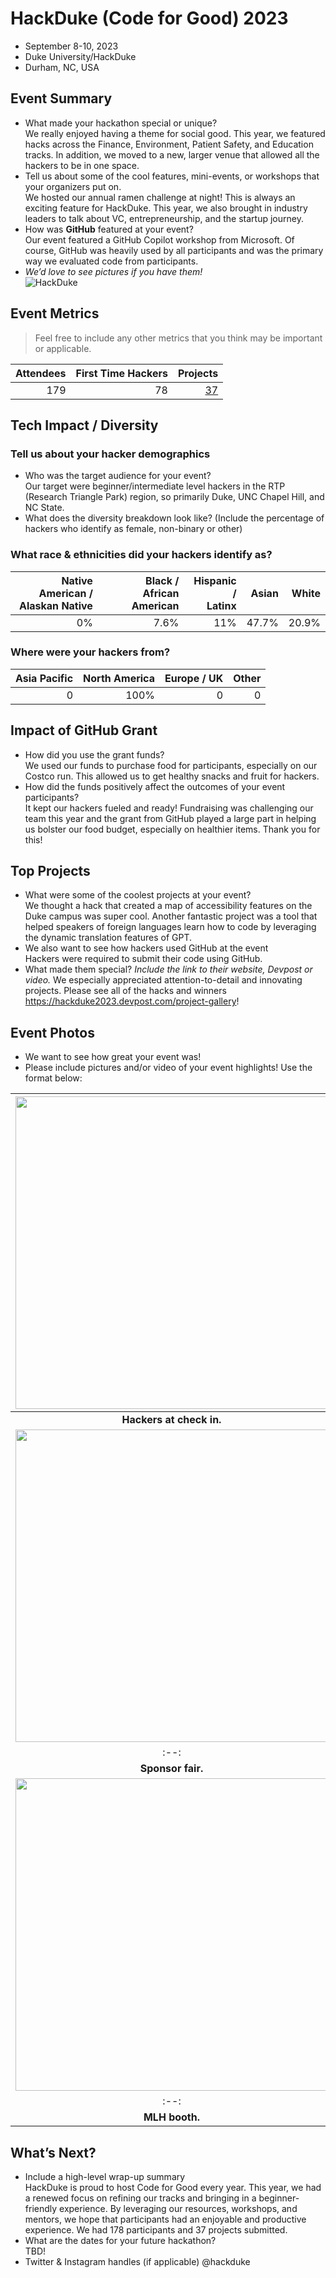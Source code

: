 # HackDuke (Code for Good) 2023
 - September 8-10, 2023 
 - Duke University/HackDuke
 - Durham, NC, USA

## Event Summary

- What made your hackathon special or unique? <br>
  We really enjoyed having a theme for social good. This year, we featured hacks across the Finance, Environment, Patient Safety, and Education tracks. In addition, we moved to a new, larger venue that allowed all the hackers to be in one space.
- Tell us about some of the cool features, mini-events, or workshops that your organizers put on. <br>
We hosted our annual ramen challenge at night! This is always an exciting feature for HackDuke. This year, we also brought in industry leaders to talk about VC, entrepreneurship, and the startup journey.
- How was **GitHub** featured at your event? <br>
Our event featured a GitHub Copilot workshop from Microsoft. Of course, GitHub was heavily used by all participants and was the primary way we evaluated code from participants.
- *We’d love to see pictures if you have them!* <br>
![HackDuke](https://hackduke.org/images/events/cfg2023.jpg)

## Event Metrics 
> Feel free to include any other metrics that you think may be important or applicable. 

| Attendees |First Time Hackers| Projects|
|---------------:|--------------:|------------:|
|179|78|[37](https://hackduke2023.devpost.com)| 

## Tech Impact / Diversity 

### Tell us about your hacker demographics
 - Who was the target audience for your event? <br>
Our target were beginner/intermediate level hackers in the RTP (Research Triangle Park) region, so primarily Duke, UNC Chapel Hill, and NC State.
 - What does the diversity breakdown look like? (Include the percentage of hackers who identify as female, non-binary or other) <br>

### What race & ethnicities did your hackers identify as?
| Native American / <br> Alaskan Native | Black / <br> African American | Hispanic / <br> Latinx | Asian | White |
|---------------:|--------------:|------------:|---------:|--------:|
|0%|7.6%|11%|47.7%|20.9%


### Where were your hackers from?
| Asia Pacific | North America | Europe / UK | Other |
|---------------:|--------------:|------------:|---------:|
|0|100%|0|0|

## Impact of GitHub Grant
- How did you use the grant funds? <br>
We used our funds to purchase food for participants, especially on our Costco run. This allowed us to get healthy snacks and fruit for hackers.
- How did the funds positively affect the outcomes of your event participants? <br>
It kept our hackers fueled and ready! Fundraising was challenging our team this year and the grant from GitHub played a large part in helping us bolster our food budget, especially on healthier items. Thank you for this!

## Top Projects

- What were some of the coolest projects at your event? <br>
We thought a hack that created a map of accessibility features on the Duke campus was super cool. Another fantastic project was a tool that helped speakers of foreign languages learn how to code by leveraging the dynamic translation features of GPT.
- We also want to see how hackers used GitHub at the event <br>
Hackers were required to submit their code using GitHub.
- What made them special? _Include the link to their website, Devpost or video._
We especially appreciated attention-to-detail and innovating projects. Please see all of the hacks and winners https://hackduke2023.devpost.com/project-gallery!

## Event Photos

- We want to see how great your event was! <br>
- Please include pictures and/or video of your event highlights! Use the format below: 

| <img src="https://hackduke.org/images/events/cfg2023.jpg" width="500" height="auto"> |
|:--:|
| <b> Hackers at check in. </b>|
| <img src="https://hackduke.org/images/cfg-2023-3.jpg" width="500" height="auto"> |
|:--:|
| <b> Sponsor fair. </b>|
| <img src="https://hackduke.org/images/cfg-2023-5.jpg" width="500" height="auto"> |
|:--:|
| <b> MLH booth. </b>|

## What’s Next?
- Include a high-level wrap-up summary <br>
HackDuke is proud to host Code for Good every year. This year, we had a renewed focus on refining our tracks and bringing in a beginner-friendly experience. By leveraging our resources, workshops, and mentors, we hope that participants had an enjoyable and productive experience. We had 178 participants and 37 projects submitted.
- What are the dates for your future hackathon? <br>
TBD!
- Twitter & Instagram handles (if applicable)
@hackduke
